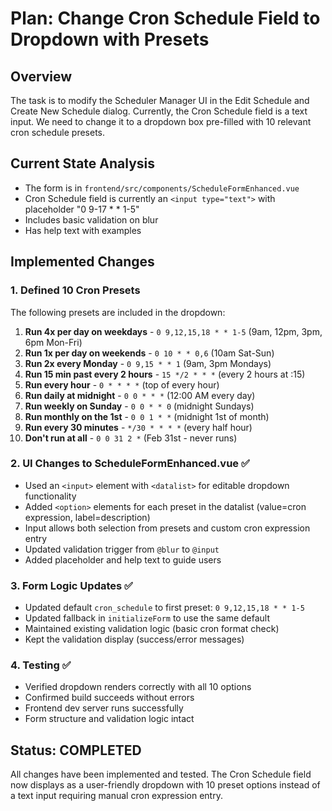 # Plan: Change Cron Schedule Field to Dropdown with Presets

## Overview
The task is to modify the Scheduler Manager UI in the Edit Schedule and Create New Schedule dialog. Currently, the Cron Schedule field is a text input. We need to change it to a dropdown box pre-filled with 10 relevant cron schedule presets.

## Current State Analysis
- The form is in `frontend/src/components/ScheduleFormEnhanced.vue`
- Cron Schedule field is currently an `<input type="text">` with placeholder "0 9-17 * * 1-5"
- Includes basic validation on blur
- Has help text with examples

## Implemented Changes

### 1. Defined 10 Cron Presets
The following presets are included in the dropdown:

1. **Run 4x per day on weekdays** - `0 9,12,15,18 * * 1-5` (9am, 12pm, 3pm, 6pm Mon-Fri)
2. **Run 1x per day on weekends** - `0 10 * * 0,6` (10am Sat-Sun)
3. **Run 2x every Monday** - `0 9,15 * * 1` (9am, 3pm Mondays)
4. **Run 15 min past every 2 hours** - `15 */2 * * *` (every 2 hours at :15)
5. **Run every hour** - `0 * * * *` (top of every hour)
6. **Run daily at midnight** - `0 0 * * *` (12:00 AM every day)
7. **Run weekly on Sunday** - `0 0 * * 0` (midnight Sundays)
8. **Run monthly on the 1st** - `0 0 1 * *` (midnight 1st of month)
9. **Run every 30 minutes** - `*/30 * * * *` (every half hour)
10. **Don't run at all** - `0 0 31 2 *` (Feb 31st - never runs)

### 2. UI Changes to ScheduleFormEnhanced.vue ✅
- Used an `<input>` element with `<datalist>` for editable dropdown functionality
- Added `<option>` elements for each preset in the datalist (value=cron expression, label=description)
- Input allows both selection from presets and custom cron expression entry
- Updated validation trigger from `@blur` to `@input`
- Added placeholder and help text to guide users

### 3. Form Logic Updates ✅
- Updated default `cron_schedule` to first preset: `0 9,12,15,18 * * 1-5`
- Updated fallback in `initializeForm` to use the same default
- Maintained existing validation logic (basic cron format check)
- Kept the validation display (success/error messages)

### 4. Testing ✅
- Verified dropdown renders correctly with all 10 options
- Confirmed build succeeds without errors
- Frontend dev server runs successfully
- Form structure and validation logic intact

## Status: COMPLETED
All changes have been implemented and tested. The Cron Schedule field now displays as a user-friendly dropdown with 10 preset options instead of a text input requiring manual cron expression entry.